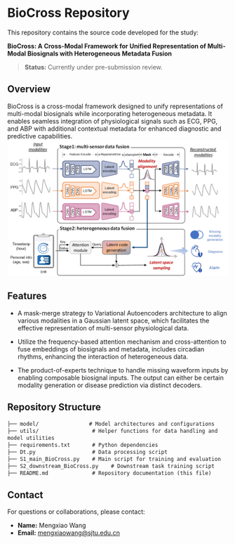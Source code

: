 
# BioCross Repository

This repository contains the source code developed for the study:

**BioCross: A Cross-Modal Framework for Unified Representation of Multi-Modal Biosignals with Heterogeneous Metadata Fusion**

> **Status:** Currently under pre-submission review.

## Overview
BioCross is a cross-modal framework designed to unify representations of multi-modal biosignals while incorporating heterogeneous metadata. It enables seamless integration of physiological signals such as ECG, PPG, and ABP with additional contextual metadata for enhanced diagnostic and predictive capabilities.
![framework.png](img%2Fframework.png)

## Features
- A mask-merge strategy to Variational Autoencoders architecture to align various modalities in a Gaussian latent space, which facilitates the effective representation of multi-sensor physiological data.

- Utilize the frequency-based attention mechanism and cross-attention to fuse embeddings of biosignals and metadata, includes circadian rhythms, enhancing the interaction of heterogeneous data.

- The product-of-experts technique to handle missing waveform inputs by enabling composable biosignal inputs. The output can either be certain modality generation or disease prediction via distinct decoders.

## Repository Structure
```plaintext
├── model/                # Model architectures and configurations
├── utils/                 # Helper functions for data handling and model utilities
├── requirements.txt       # Python dependencies
├── Dt.py                  # Data processing script
├── S1_main_BioCross.py    # Main script for training and evaluation
├── S2_downstream_BioCross.py    # Downstream task training script
├── README.md              # Repository documentation (this file)
```



## Contact
For questions or collaborations, please contact:

- **Name:** Mengxiao Wang
- **Email:** mengxiaowang@sjtu.edu.cn
